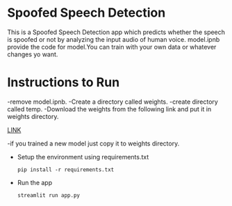 # Spoofed Speech Detection

This is a Spoofed Speech Detection app which predicts whether the speech is spoofed or not by analyzing the input audio of human voice.
model.ipnb provide the code for model.You can train with your own data or whatever changes yo want.
# Instructions to Run
-remove model.ipnb.
-Create a directory called weights.
-create directory called temp.
-Download the weights from the following link and put it in weights directory.

  [LINK](https://drive.google.com/file/d/1M12zrrtIgIWa_dwZwft8plPGoKBsS0h_/view?usp=sharing)
  
 -if you trained a new model just copy it to weights directory.

- Setup the environment using requirements.txt

  ` pip install -r requirements.txt `

- Run the app

    ` streamlit run app.py `
